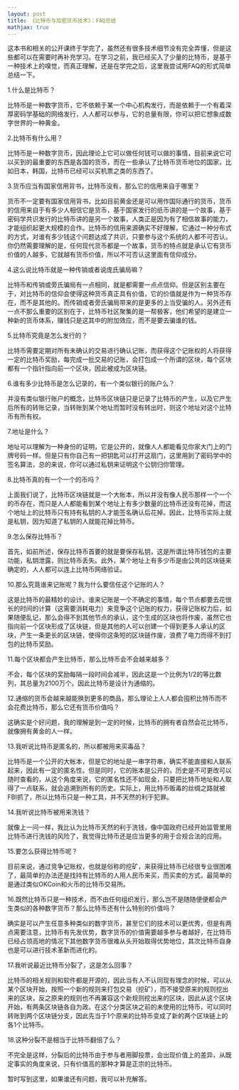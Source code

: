 ```yaml
---
layout: post
title: 《比特币与加密货币技术》：FAQ总结
mathjax: true
---
```


这本书和相关的公开课终于学完了，虽然还有很多技术细节没有完全弄懂，但是这些都可以在需要时再补充学习。在学习之前，我已经买入了少量的比特币，是基于一种技术上的嗅觉，而真正理解，还是在学完之后，这里我尝试用FAQ的形式简单总结一下。

1.什么是比特币？

比特币是一种数字货币，它不依赖于某一个中心机构发行，而是依赖于一个有着深厚密码学基础的网络发行，人人都可以参与，它的总量有限，你可以把它想象成数字世界的一种黄金。

2.比特币有什么用？

比特币是一种数字货币，因此理论上它可以做任何钱可以做的事情，目前来说它可以买到的最重要的东西是各国的货币，而在一些承认了比特币货币地位的国家，比如日本，韩国，比特币已经可以买机票之类的东西了。

3.货币应当有国家信用背书，比特币没有，那么它的信用来自于哪里？

货币不一定要有国家信用背书，比如目前黄金还是可以用作国际通行的货币，货币的信用来自于有多少人相信它是货币，基于国家发行的纸币讲的是一个故事，基于密码学共识发行的比特币讲的是另一个故事，人类正是因为有了相信故事的能力，才能组织起更大规模的合作。比特币的信用来源确实不好理解，它通过一种分布式的方式，对谁有多少钱这个问题达成了共识，只要参与这个系统的人都不可否认。你仍然需要理解的是，任何现代货币都是一个故事，货币的特点就是承认它有货币价值的人越多，它就越有货币价值，所以不可否认这里面有信仰成分。

4.这么说比特币就是一种传销或者说庞氏骗局嘛？

比特币和传销或旁氏骗局有一点相同，就是都需要一点点信仰。但是区别主要在于，对比特币的信仰会使得这种货币真正具有价值，它的价值就是作为一种货币存在，而不是其他的。而传销或者旁氏骗局带来的是更多的上当受骗的人。另外还有一点不那么重要的区别在于，比特币社区聚集的是一帮极客，他们希望的是建立一种新的货币体系，赚钱只是这其中的附加效应，而不是要去骗谁的钱。

5.比特币究竟是怎么发行的？

比特币需要定期对所有未确认的交易进行确认记账，而获得这个记账权的人将获得一定的比特币奖励，每完成一批交易的记账，会打包成一个所谓的区块，每个区块都有一个指针指向前一个区块，因此被成为区块链。

6.谁有多少比特币是怎么记录的，有一个类似银行的账户么？

并没有类似银行账户的概念，比特币区块链只是记录了比特币的产生，以及它产生后所有的转账记录，当转账到某个地址而暂时没有转出时，则这个地址对这个比特币有所有权。

7.地址是什么？

地址可以理解为一种身份的证明，它是公开的，就像人人都能看见你家大门上的门牌号码一样。但是只有你自己有一把钥匙可以打开这扇门，这里用到了密码学中的签名算法，总的来说，你可以通过私钥来证明这个公钥归你管理。

8.比特币真的有一个一个的币吗？

上面我们说了，比特币区块链就是一个大帐本，所以并没有像人民币那样一个一个的币存在，而只是人人都能看到某个地址上有多少数量的比特币还没有花掉，而这个地址上的比特币只有持有私钥的人才能签名确认后花掉。因此，比特币实际上就是私钥，因为知道了私钥的人就能花掉比特币。

9.怎么保存比特币？

首先，如前所述，保存比特币首要的就是要保存私钥，这是所谓比特币钱包的主要功能，私钥泄露，则比特币丢失。此外，某个地址上有多少币是由公共的区块链来确定的，人人都可以连上比特币网络验证。

10.那么究竟谁来记账呢？我为什么要信任这个记账的人？

这是比特币的最精妙的设计。谁来记账是一个不确定的事情，每个节点都要去花很长的时间的计算（这需要消耗电力）来竞争这个记账的权力，获得记账权力后，如果随便乱记，那么会得不到其他节点的承认，这个生成的区块也将作废，虽然它也指向前一个区块形成了区块链，但是其他的人可以创建一个得到更多人承认的区块，产生一条更长的区块链，使得你这条短的区块链作废，浪费了电力而得不到打包的比特币奖励。

11.每个区块都会产生比特币，那么比特币会不会越来越多？

不会，每个区块的奖励每隔一段时间会减半，因此这是一个比例为1/2的等比数列，其总量为2100万个。因此比特币是设计为通缩的。

12.通缩的货币会越来越能换到更多的商品，那么理论上人人都会囤积比特币而不会花费比特币，那么它还有货币价值吗？

这确实是个好问题，我的理解是到一定的时候，比特币的拥有者自然会花比特币，就像拥有黄金的人一样。

13.我听说比特币是匿名的，所以都被用来买毒品？

比特币是一个公开的大帐本，但是它的地址是一串字符串，确实不能直接和人联系起来，因此有一定的匿名性。但是同时，它的账本是公开的，历史是不可更改可以随时查看的，从这个角度来说，它的匿名性还不如现金，只要把比特币地址和人取得了一点联系，就会追溯到所有的历史。实际上，用比特币贩毒的丝绸之路就被FBI抓了，所以比特币只是一种工具，并不天然的利于犯罪。

14.我听说比特币被用来洗钱？

就像上一问一样，我比认为比特币天然的利于洗钱，像中国政府已经开始监管里用比特币进行洗钱的风险了，我觉得比特币还是应当更多的用于合规合法的应用。

15.要怎么获得比特币呢？

目前来说，通过竞争记账权，也就是俗称的挖矿，来获得比特币已经很专业很困难了，最简单的办法还是找持有比特币的人用人民币来买，而买卖的方式，最简单的是通过类似OKCoin和火币的比特币交易所。

16.既然比特币只是一种技术，而不由任何组织发行，那么岂不是随随便便都会产生类似的各种数字货币？那么比特币还有什么特别的价值吗？

确实是可以产生任意多种类似的数字货币，甚至它们的技术可以更优秀，但是有两点需要注意，比特币有先发优势，数字货币的价值需要越多参与者越好，在比特币已经占领高地的情况下其他数字货币很难从头开始取得优势地位，其次比特币自身也是可以进行技术革新而进化的。

17.我听说最近比特币分裂了，这是怎么回事？

比特币的相关规则和软件都是开源的，因此当有人不认同现有理念的时候，可以从某个区块开始，按照一个新的规则来打包交易（挖矿），而不接受原来的规则挖出来的区块，反之原来的规则也不再兼容这个新规则挖出来的区块，因此从这个区块开始，有两条区块链各自为政。在这个分类区块之前的未使用的比特币，可以同时转账到两个区块链分支，因此先当于1个原来的比特币变成了新的两个区块链上的各1个比特币。

18.这种分裂不是相当于比特币翻倍了么？

不完全是这样，分裂后的比特币由于参与者用脚投票，会出现价值上的差异，从既定事实的角度来说，只有价值高的那种才算是正宗的比特币。

暂时写到这里，如果谁还有问题，我可以补充解答。